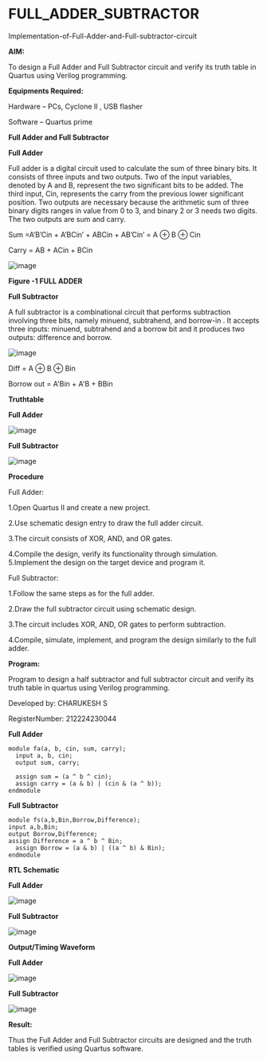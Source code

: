 # FULL_ADDER_SUBTRACTOR

Implementation-of-Full-Adder-and-Full-subtractor-circuit

**AIM:**

To design a Full Adder and Full Subtractor circuit and verify its truth table in Quartus using Verilog programming.

**Equipments Required:**

Hardware – PCs, Cyclone II , USB flasher

Software – Quartus prime

**Full Adder and Full Subtractor**

**Full Adder**

Full adder is a digital circuit used to calculate the sum of three binary bits. It consists of three inputs and two outputs. Two of the input variables, denoted by A and B, represent the two significant bits to be added. The third input, Cin, represents the carry from the previous lower significant position. Two outputs are necessary because the arithmetic sum of three binary digits ranges in value from 0 to 3, and binary 2 or 3 needs two digits. The two outputs are sum and carry.

Sum =A’B’Cin + A’BCin’ + ABCin + AB’Cin’ = A ⊕ B ⊕ Cin 

Carry = AB + ACin + BCin

![image](https://github.com/naavaneetha/FULL_ADDER_SUBTRACTOR/assets/154305477/0f30ba51-5ffb-4198-845f-18e054f675e7)

**Figure -1 FULL ADDER**

**Full Subtractor**

A full subtractor is a combinational circuit that performs subtraction involving three bits, namely minuend, subtrahend, and borrow-in . It accepts three inputs: minuend, subtrahend and a borrow bit and it produces two outputs: difference and borrow.

![image](https://github.com/naavaneetha/FULL_ADDER_SUBTRACTOR/assets/154305477/02b24f51-ab51-4304-9ad6-7b81ffc1ead5)

Diff = A ⊕ B ⊕ Bin 

Borrow out = A'Bin + A'B + BBin

**Truthtable**

**Full Adder**

![image](https://github.com/user-attachments/assets/f8afc41a-66e1-4660-a7e1-4b28093ed2d5)

**Full Subtractor**

![image](https://github.com/user-attachments/assets/a51d1be3-da7b-41e3-9888-2c8bbf222b32)

**Procedure**

Full Adder: 

1.Open Quartus II and create a new project. 

2.Use schematic design entry to draw the full adder circuit. 

3.The circuit consists of XOR, AND, and OR gates. 

4.Compile the design, verify its functionality through simulation. 5.Implement the design on the target device and program it.

Full Subtractor: 

1.Follow the same steps as for the full adder. 

2.Draw the full subtractor circuit using schematic design.

3.The circuit includes XOR, AND, OR gates to perform subtraction. 

4.Compile, simulate, implement, and program the design similarly to the full adder.

**Program:**

Program to design a half subtractor and full subtractor circuit and verify its truth table in quartus using Verilog programming.

Developed by: CHARUKESH S

RegisterNumber: 212224230044

**Full Adder**
```
module fa(a, b, cin, sum, carry);
  input a, b, cin;
  output sum, carry;
  
  assign sum = (a ^ b ^ cin);
  assign carry = (a & b) | (cin & (a ^ b));
endmodule
```
**Full Subtractor**
```
module fs(a,b,Bin,Borrow,Difference);
input a,b,Bin;
output Borrow,Difference;
assign Difference = a ^ b ^ Bin;
  assign Borrow = (a & b) | ((a ^ b) & Bin);
endmodule

```
**RTL Schematic**

**Full Adder**

![image](https://github.com/user-attachments/assets/4ae4e58f-7710-4b80-9bc5-08f4dc5afe6e)

**Full Subtractor**

![image](https://github.com/user-attachments/assets/de00131b-5923-415b-8bc4-0f6de01404bc)


**Output/Timing Waveform**

**Full Adder**

![image](https://github.com/user-attachments/assets/b192938b-00f0-4357-bc42-52d0863eac77)

**Full Subtractor**

![image](https://github.com/user-attachments/assets/c104147c-a6bd-4774-ad79-872074dd10a4)


**Result:**

Thus the Full Adder and Full Subtractor circuits are designed and the truth tables is verified using Quartus software.



